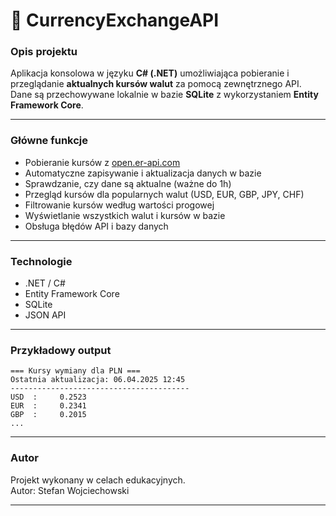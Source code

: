 # 💱 CurrencyExchangeAPI

### Opis projektu

Aplikacja konsolowa w języku **C# (.NET)** umożliwiająca pobieranie i przeglądanie **aktualnych kursów walut** za pomocą zewnętrznego API. Dane są przechowywane lokalnie w bazie **SQLite** z wykorzystaniem **Entity Framework Core**.

---

### Główne funkcje

- Pobieranie kursów z [open.er-api.com](https://open.er-api.com)
- Automatyczne zapisywanie i aktualizacja danych w bazie
- Sprawdzanie, czy dane są aktualne (ważne do 1h)
- Przegląd kursów dla popularnych walut (USD, EUR, GBP, JPY, CHF)
- Filtrowanie kursów według wartości progowej
- Wyświetlanie wszystkich walut i kursów w bazie
- Obsługa błędów API i bazy danych

---

### Technologie

- .NET / C#
- Entity Framework Core
- SQLite
- JSON API

---


### Przykładowy output

```
=== Kursy wymiany dla PLN ===
Ostatnia aktualizacja: 06.04.2025 12:45
----------------------------------------
USD  :     0.2523
EUR  :     0.2341
GBP  :     0.2015
...
```

---

### Autor

Projekt wykonany w celach edukacyjnych.  
Autor: Stefan Wojciechowski 

---
